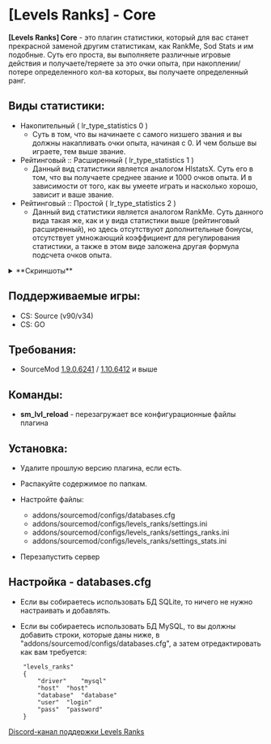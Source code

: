 [Levels Ranks] - Core
===========================

**[Levels Ranks] Core** - это плагин статистики, который для вас станет прекрасной заменой другим статистикам, как RankMe, Sod Stats и им подобные. Суть его проста, вы выполняете различные игровые действия и получаете/теряете за это очки опыта, при накоплении/потере определенного кол-ва которых, вы получаете определенный ранг.


Виды статистики:
----------------

- Накопительный ( lr_type_statistics 0 )
	- Суть в том, что вы начинаете с самого низшего звания и вы должны накапливать очки опыта, начиная с 0. И чем больше вы играете, тем выше звание.
​
- Рейтинговый :: Расширенный ( lr_type_statistics 1 )
	- Данный вид статистики является аналогом HlstatsX. Суть его в том, что вы получаете среднее звание и 1000 очков опыта. И в зависимости от того, как вы умеете играть и насколько хорошо, зависит и ваше звание.
​
- Рейтинговый :: Простой ( lr_type_statistics 2 )
	- Данный вид статистики является аналогом RankMe. Суть данного вида такая же, как и у вида статистики выше (рейтинговый расширенный), но здесь отсутствуют дополнительные бонусы, отсутствует умножающий коэффициент для регулирования статистики, а также в этом виде заложена другая формула подсчета очков опыта.

<details><summary>**Скриншоты**</summary>
<p>
	<a href="//levels-ranks.ru/content/core/MainMenu.jpg"><img src="https://levels-ranks.ru/content/core/MainMenu.jpg"/></a>
	<a href="//levels-ranks.ru/content/core/MenuMyStats.jpg"><img src="https://levels-ranks.ru/content/core/MenuMyStats.jpg"/></a>
	<a href="//levels-ranks.ru/content/core/MenuMySession.jpg"><img src="https://levels-ranks.ru/content/core/MenuMySession.jpg"/></a>
	<a href="//levels-ranks.ru/content/core/MenuResetStats.jpg"><img src="https://levels-ranks.ru/content/core/MenuResetStats.jpg"/></a>
	<a href="//levels-ranks.ru/content/core/MemuInventory.jpg"><img src="https://levels-ranks.ru/content/core/MemuInventory.jpg"/></a>
	<a href="//levels-ranks.ru/content/core/MenuTop.jpg"><img src="https://levels-ranks.ru/content/core/MenuTop.jpg"/></a>
	<a href="//levels-ranks.ru/content/core/MenuTop.jpg"><img src="https://levels-ranks.ru/content/core/MenuTopPoints.jpg"/></a>
	<a href="//levels-ranks.ru/content/core/MenuTop.jpg"><img src="https://levels-ranks.ru/content/core/MenuTopActivity.jpg"/></a>
	<a href="//levels-ranks.ru/content/core/MenuTop.jpg"><img src="https://levels-ranks.ru/content/core/MenuRanks.jpg"/></a>
	<a href="//levels-ranks.ru/content/core/ChatRankStats.jpg"><img src="https://levels-ranks.ru/content/core/ChatRankStats.jpg"/></a>
</p>
</details>

Поддерживаемые игры:
--------------------
- CS: Source (v90/v34)
- CS: GO

Требования:
-----------
- SourceMod <a href="//sourcemod.net/downloads.php?branch=stable">1.9.0.6241</a> / <a href="//sourcemod.net/downloads.php?branch=dev">1.10.6412</a> и выше

Команды:
-------
- **sm_lvl_reload** - перезагружает все конфигурационные файлы плагина

Установка:
---------

- Удалите прошлую версию плагина, если есть.

- Распакуйте содержимое по папкам.

- Настройте файлы:
	- addons/sourcemod/configs/databases.cfg
	- addons/sourcemod/configs/levels_ranks/settings.ini
	- addons/sourcemod/configs/levels_ranks/settings_ranks.ini
	- addons/sourcemod/configs/levels_ranks/settings_stats.ini​
	
- Перезапустить сервер

Настройка - databases.cfg
-------------------------

- Если вы собираетесь использовать БД SQLite, то ничего не нужно настраивать и добавлять.

- Если вы собираетесь использовать БД MySQL, то вы должны добавить строки, которые даны ниже, в "addons/sourcemod/configs/databases.cfg", а затем отредактировать как вам требуется:

```
	"levels_ranks"
	{
		"driver"	"mysql" 
		"host"	"host" 
		"database"	"database" 
		"user"	"login" 
		"pass"	"password"
	}
```

<a href="https://discord.gg/Jc58wjF">Discord-канал поддержки Levels Ranks​</a>
